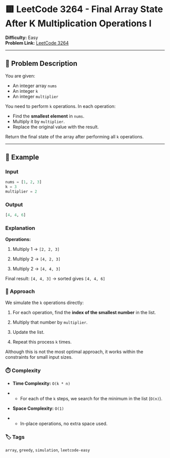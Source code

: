 # 🟨 LeetCode 3264 - Final Array State After K Multiplication Operations I

**Difficulty:** Easy  
**Problem Link:** [LeetCode 3264](https://leetcode.com/problems/final-array-state-after-k-multiplication-operations-i/)

---

## 📘 Problem Description

You are given:

- An integer array `nums`
- An integer `k`
- An integer `multiplier`

You need to perform `k` operations. In each operation:

- Find the **smallest element** in `nums`.
- Multiply it by `multiplier`.
- Replace the original value with the result.

Return the final state of the array after performing all `k` operations.

---

## 🧪 Example

### Input

```python
nums = [1, 2, 3]
k = 3
multiplier = 2
```

### Output

```python
[4, 4, 6]
```

### Explanation

**Operations:**

1. Multiply 1 → `[2, 2, 3]`

2. Multiply 2 → `[4, 2, 3]`

3. Multiply 2 → `[4, 4, 3]`

Final result: `[4, 4, 3]` → sorted gives `[4, 4, 6]`

### 🚀 Approach

We simulate the `k` operations directly:

1. For each operation, find the **index of the smallest number** in the list.

2. Multiply that number by `multiplier`.

3. Update the list.

4. Repeat this process `k` times.

Although this is not the most optimal approach, it works within the constraints for small input sizes.

### ⏱️ Complexity

- **Time Complexity:** `O(k * n)`

- - For each of the `k` steps, we search for the minimum in the list (`O(n)`).

- **Space Complexity:** `O(1)`

- - In-place operations, no extra space used.

### 🏷️ Tags

`array`, `greedy`, `simulation`, `leetcode-easy`